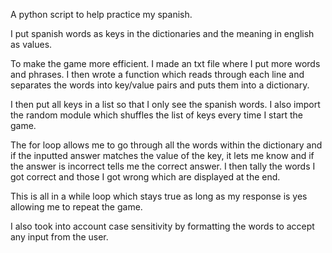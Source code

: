 A python script to help practice my spanish. 

I put spanish words as keys in the dictionaries and the meaning in english as values.

To make the game more efficient. I made an txt file where I put more words and phrases. I then wrote a function which reads through each line and separates the words into key/value pairs and puts them into a dictionary.

I then put all keys in a list so that I only see the spanish words. I also import the random module which shuffles the list of keys every time I start the game. 

The for loop allows me to go through all the words within the dictionary and if the inputted answer matches the value of the key, it lets me know and if the answer is incorrect tells me the correct answer. I then tally the words I got correct and those I got wrong which are displayed at the end.

This is all in a while loop which stays true as long as my response is yes allowing me to repeat the game. 

I also took into account case sensitivity by formatting the words to accept any input from the user. 
